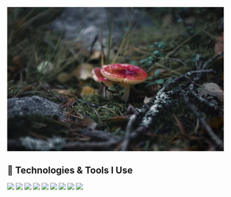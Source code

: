 <div width="1000" style="overflow: hidden">
	<a href="#"><img src="img/mushroom.webp"></a>
</div>

## 🔧 Technologies & Tools I Use
<a href="#"><img src="https://img.shields.io/badge/Editor-Visual_Studio-_.svg?logo=visualstudio"></a>
<a href="#"><img src="https://img.shields.io/badge/Editor-VS_Code-_.svg?logo=visualstudiocode"></a>
<a href="#"><img src="https://img.shields.io/badge/Editor-IntelliJ_IDEA-_.svg?logo=intellijidea"></a>
<a href="#"><img src="https://img.shields.io/badge/Version_Control-Git-_.svg?logo=git"></a>
<a href="#"><img src="https://img.shields.io/badge/C_Sharp-Advanced-_.svg?logo=dotnet"></a>
<a href="#"><img src="https://img.shields.io/badge/Visual_Basic-Advanced-_.svg?logo=dotnet"></a>
<a href="#"><img src="https://img.shields.io/badge/Java-Intermediate-_.svg?logo=java"></a>
<a href="#"><img src="https://img.shields.io/badge/PHP-Intermediate-_.svg?logo=php"></a>
<a href="#"><img src="https://img.shields.io/badge/Blazor_WebAssembly-Learning-_.svg?logo=blazor"></a>